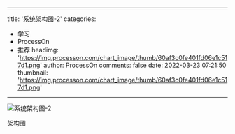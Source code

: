 
---
title: '系统架构图-2'
categories: 
 - 学习
 - ProcessOn
 - 推荐
headimg: 'https://img.processon.com/chart_image/thumb/60af3c0fe401fd06e1c517d1.png'
author: ProcessOn
comments: false
date: 2022-03-23 07:21:50
thumbnail: 'https://img.processon.com/chart_image/thumb/60af3c0fe401fd06e1c517d1.png'
---

<div>   
<img class="thumb" alt="系统架构图-2" src="https://img.processon.com/chart_image/thumb/60af3c0fe401fd06e1c517d1.png" referrerpolicy="no-referrer">
<p>架构图</p>  
</div>
            